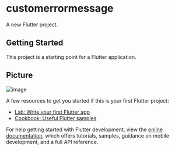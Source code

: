 # customerrormessage

A new Flutter project.

## Getting Started

This project is a starting point for a Flutter application.

## Picture

![image](https://github.com/samiulhaquereal/Custom-Error-Flash-Message/assets/103650721/1e79a4f0-ae4b-4e78-b5e1-6b1fed1de6ae)


A few resources to get you started if this is your first Flutter project:

- [Lab: Write your first Flutter app](https://docs.flutter.dev/get-started/codelab)
- [Cookbook: Useful Flutter samples](https://docs.flutter.dev/cookbook)

For help getting started with Flutter development, view the
[online documentation](https://docs.flutter.dev/), which offers tutorials,
samples, guidance on mobile development, and a full API reference.
